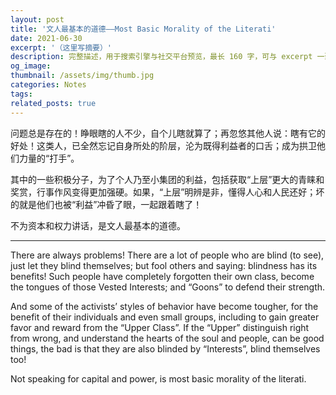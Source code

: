 ```yaml
---
layout: post
title: '文人最基本的道德——Most Basic Morality of the Literati'
date: 2021-06-30
excerpt: '（这里写摘要）'
description: 完整描述，用于搜索引擎与社交平台预览，最长 160 字，可与 excerpt 一致
og_image: 
thumbnail: /assets/img/thumb.jpg
categories: Notes
tags: 
related_posts: true
---
```


问题总是存在的！睁眼瞎的人不少，自个儿瞎就算了；再忽悠其他人说：瞎有它的好处！这类人，已全然忘记自身所处的阶层，沦为既得利益者的口舌；成为拱卫他们力量的“打手”。

其中的一些积极分子，为了个人乃至小集团的利益，包括获取“上层”更大的青睐和奖赏，行事作风变得更加强硬。如果，“上层”明辨是非，懂得人心和人民还好；坏的就是他们也被“利益”冲昏了眼，一起跟着瞎了！

不为资本和权力讲话，是文人最基本的道德。

---

There are always problems! There are a lot of people who are blind (to see), just let they blind themselves; but fool others and saying: blindness has its benefits! Such people have completely forgotten their own class, become the tongues of those Vested Interests; and “Goons” to defend their strength.

And some of the activists’ styles of behavior have become tougher, for the benefit of their individuals and even small groups, including to gain greater favor and reward from the “Upper Class”. If the “Upper” distinguish right from wrong, and understand the hearts of the soul and people, can be good things, the bad is that they are also blinded by “Interests”, blind themselves too!

Not speaking for capital and power, is most basic morality of the literati.